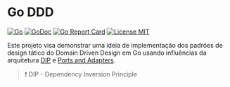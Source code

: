 # Go DDD

[![Go](https://github.com/fabianogoes/go-ddd/actions/workflows/go.yml/badge.svg)](https://github.com/fabianogoes/go-ddd/actions/workflows/go.yml)
[![GoDoc](https://img.shields.io/badge/godoc-reference-blue.svg?style=flat)](https://godoc.org/github.com/fabianogoes/go-ddd)
[![Go Report Card](https://goreportcard.com/badge/github.com/marcusolsson/goddd)](https://goreportcard.com/report/github.com/fabianogoes/go-ddd)
[![License MIT](https://img.shields.io/badge/license-MIT-lightgrey.svg?style=flat)](LICENSE)

Este projeto visa demonstrar uma ideia de implementação dos padrões de design tático do Domain Driven Design em Go usando influências da arquitetura [DIP](https://www.martinfowler.com/articles/dipInTheWild.html) e [Ports and Adapters](https://en.wikipedia.org/wiki/Hexagonal_architecture_(software)).

> :heavy_exclamation_mark: DIP - Dependency Inversion Principle
